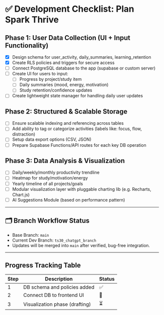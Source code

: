 # ✅ Development Checklist: Plan Spark Thrive

## Phase 1: User Data Collection (UI + Input Functionality)
- [x] Design schema for user_activity, daily_summaries, learning_retention
- [x] Create RLS policies and triggers for secure access
- [ ] Connect PostgreSQL database to the app (supabase or custom server)
- [ ] Create UI for users to input:
  - [ ] Progress by project/study item
  - [ ] Daily summaries (mood, energy, motivation)
  - [ ] Study retention/confidence updates
- [ ] Create lightweight state manager for handling daily user updates

## Phase 2: Structured & Scalable Storage
- [ ] Ensure scalable indexing and referencing across tables
- [ ] Add ability to tag or categorize activities (labels like: focus, flow, distraction)
- [ ] Setup data export options (CSV, JSON)
- [ ] Prepare Supabase Functions/API routes for each key DB operation

## Phase 3: Data Analysis & Visualization
- [ ] Daily/weekly/monthly productivity trendline
- [ ] Heatmap for study/motivation/energy
- [ ] Yearly timeline of all projects/goals
- [ ] Modular visualization layer with pluggable charting lib (e.g. Recharts, Chart.js)
- [ ] AI Suggestions Module (based on performance pattern)

---

## 🗂️ Branch Workflow Status
- Base Branch: `main`
- Current Dev Branch: `ts30_chatgpt_branch`
- Updates will be merged into `main` after verified, bug-free integration.

---

## Progress Tracking Table
| Step | Description | Status |
|------|-------------|--------|
| 1 | DB schema and policies added | ✅ |
| 2 | Connect DB to frontend UI | 🚧 |
| 3 | Visualization phase (drafting) | ⏳ |